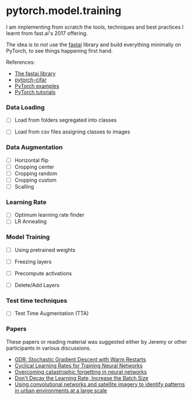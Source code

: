 # pytorch.model.training
I am implementing from scratch the tools, techniques and best practices I learnt from fast.ai's 2017 offering.

The idea is to _not_ use the [fastai](https://github.com/fastai/fastai/tree/master/fastai) library and build everything minimally on PyTorch, to see things happening first hand.

References:

* [The fastai library](https://github.com/fastai/fastai/tree/master/fastai)
* [pytorch-cifar](https://github.com/kuangliu/pytorch-cifar/)
* [PyTorch examples](https://github.com/pytorch/examples)
* [PyTorch tutorials](http://pytorch.org/tutorials/)


### Data Loading

- [ ] Load from folders segregated into classes
- [ ] Load from csv files assigning classes to images


### Data Augmentation

- [ ] Horizontal flip
- [ ] Cropping center
- [ ] Cropping random
- [ ] Cropping custom
- [ ] Scalling

### Learning Rate

- [ ] Optimum learning rate finder
- [ ] LR Annealing

### Model Training

- [ ] Using pretrained weights
- [ ] Freezing layers
- [ ] Precompute activations
- [ ] Delete/Add Layers


### Test time techniques

- [ ] Test Time Augmentation (TTA)


### Papers

These papers or reading material was suggested either by Jeremy or other participants in various discussions.

* [GDR: Stochastic Gradient Descent with Warm Restarts](https://arxiv.org/abs/1608.03983)
* [Cyclical Learning Rates for Training Neural Networks](https://arxiv.org/abs/1506.01186)
* [Overcoming catastrophic forgetting in neural networks](https://arxiv.org/abs/1612.00796)
* [Don't Decay the Learning Rate, Increase the Batch Size](https://arxiv.org/abs/1711.00489)
* [Using convolutional networks and satellite imagery to identify patterns in urban environments at a large scale](https://arxiv.org/abs/1704.02965)

